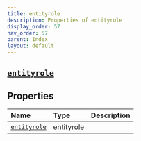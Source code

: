 ```yaml
---
title: entityrole
description: Properties of entityrole
display_order: 57
nav_order: 57
parent: Index
layout: default
---
```


##  [`entityrole`](./entityrole.html) 
## Properties
| Name | Type | Description |
|:-----|:-----|:------------|
| [`entityrole`](./entityrole.html) | entityrole |  |


